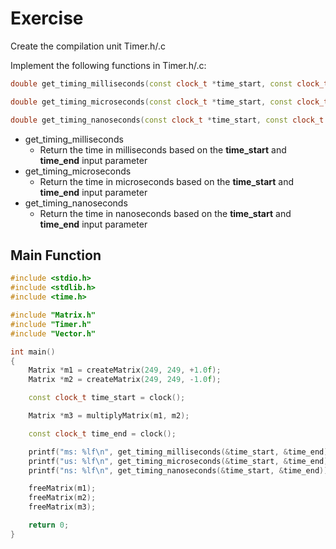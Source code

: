 # Exercise

Create the compilation unit Timer.h/.c

Implement the following functions in Timer.h/.c:

```cpp
double get_timing_milliseconds(const clock_t *time_start, const clock_t *time_end);

double get_timing_microseconds(const clock_t *time_start, const clock_t *time_end);

double get_timing_nanoseconds(const clock_t *time_start, const clock_t *time_end);
```

- get_timing_milliseconds
  - Return the time in milliseconds based on the **time_start** and **time_end** input parameter
- get_timing_microseconds
  - Return the time in microseconds based on the **time_start** and **time_end** input parameter
- get_timing_nanoseconds
  - Return the time in nanoseconds based on the **time_start** and **time_end** input parameter

## Main Function

```cpp
#include <stdio.h>
#include <stdlib.h>
#include <time.h>

#include "Matrix.h"
#include "Timer.h"
#include "Vector.h"

int main()
{
    Matrix *m1 = createMatrix(249, 249, +1.0f);
    Matrix *m2 = createMatrix(249, 249, -1.0f);

    const clock_t time_start = clock();

    Matrix *m3 = multiplyMatrix(m1, m2);

    const clock_t time_end = clock();

    printf("ms: %lf\n", get_timing_milliseconds(&time_start, &time_end));
    printf("us: %lf\n", get_timing_microseconds(&time_start, &time_end));
    printf("ns: %lf\n", get_timing_nanoseconds(&time_start, &time_end));

    freeMatrix(m1);
    freeMatrix(m2);
    freeMatrix(m3);

    return 0;
}
```
